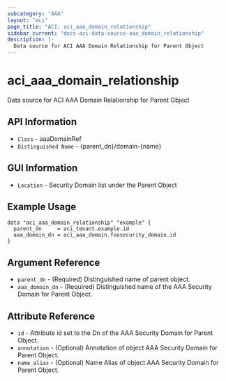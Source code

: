 ```yaml
---
subcategory: "AAA"
layout: "aci"
page_title: "ACI: aci_aaa_domain_relationship"
sidebar_current: "docs-aci-data-source-aaa_domain_relationship"
description: |-
  Data source for ACI AAA Domain Relationship for Parent Object
---
```


# aci_aaa_domain_relationship #

Data source for ACI AAA Domain Relationship for Parent Object


## API Information ##

* `Class` - aaaDomainRef
* `Distinguished Name` - {parent_dn}/domain-{name}

## GUI Information ##

* `Location` - Security Domain list under the Parent Object 



## Example Usage ##

```hcl
data "aci_aaa_domain_relationship" "example" {
  parent_dn     = aci_tenant.example.id
  aaa_domain_dn = aci_aaa_domain.foosecurity_domain.id
}
```

## Argument Reference ##

* `parent_dn` - (Required) Distinguished name of parent object.
* `aaa_domain_dn` - (Required) Distinguished name of the AAA Security Domain for Parent Object.

## Attribute Reference ##
* `id` - Attribute id set to the Dn of the AAA Security Domain for Parent Object.
* `annotation` - (Optional) Annotation of object AAA Security Domain for Parent Object.
* `name_alias` - (Optional) Name Alias of object AAA Security Domain for Parent Object.
